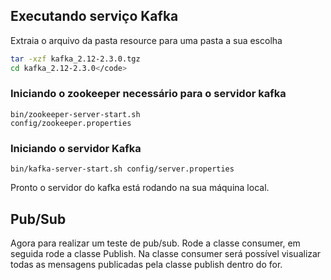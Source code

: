 ## Executando serviço Kafka
Extraia o arquivo da pasta resource para uma pasta a sua escolha

```bash
tar -xzf kafka_2.12-2.3.0.tgz
cd kafka_2.12-2.3.0</code>
```

### Iniciando o zookeeper necessário para o servidor kafka
<code>bin/zookeeper-server-start.sh config/zookeeper.properties</code>

### Iniciando o servidor Kafka
<code>bin/kafka-server-start.sh config/server.properties</code>

Pronto o servidor do kafka está rodando na sua máquina local.

## Pub/Sub
Agora para realizar um teste de pub/sub.
Rode a classe consumer, em seguida rode a classe Publish.
Na classe consumer será possível visualizar todas as mensagens publicadas pela classe publish dentro do for.

